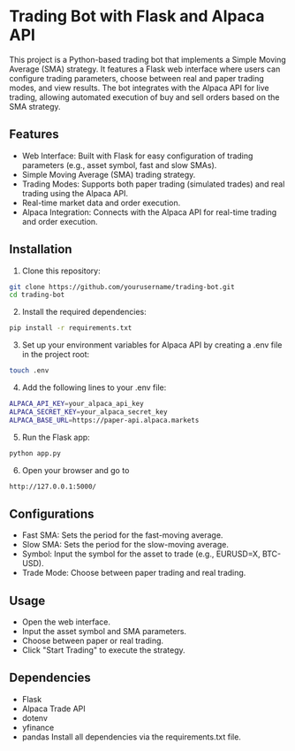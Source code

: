 # Trading Bot with Flask and Alpaca API

This project is a Python-based trading bot that implements a Simple Moving Average (SMA) strategy. It features a Flask web interface where users can configure trading parameters, choose between real and paper trading modes, and view results. The bot integrates with the Alpaca API for live trading, allowing automated execution of buy and sell orders based on the SMA strategy.

## Features
- Web Interface: Built with Flask for easy configuration of trading parameters (e.g., asset symbol, fast and slow SMAs).
- Simple Moving Average (SMA) trading strategy.
- Trading Modes: Supports both paper trading (simulated trades) and real trading using the Alpaca API.
- Real-time market data and order execution.
- Alpaca Integration: Connects with the Alpaca API for real-time trading and order execution.

## Installation

  1. Clone this repository:
```bash
git clone https://github.com/yourusername/trading-bot.git
cd trading-bot
```
 2. Install the required dependencies:
```bash
pip install -r requirements.txt
```
 3. Set up your environment variables for Alpaca API by creating a .env file in the project root:
```bash
touch .env
```
 4. Add the following lines to your .env file:
```bash
ALPACA_API_KEY=your_alpaca_api_key
ALPACA_SECRET_KEY=your_alpaca_secret_key
ALPACA_BASE_URL=https://paper-api.alpaca.markets
```
 5.  Run the Flask app:
```bash
python app.py
```
 6. Open your browser and go to
```bash
http://127.0.0.1:5000/
```

## Configurations
 - Fast SMA: Sets the period for the fast-moving average.
 - Slow SMA: Sets the period for the slow-moving average.
 - Symbol: Input the symbol for the asset to trade (e.g., EURUSD=X, BTC-USD).
 - Trade Mode: Choose between paper trading and real trading.

## Usage
 - Open the web interface.
 - Input the asset symbol and SMA parameters.
 - Choose between paper or real trading.
 - Click "Start Trading" to execute the strategy.

## Dependencies
 - Flask
 - Alpaca Trade API
 - dotenv
 - yfinance
 - pandas
Install all dependencies via the requirements.txt file.

